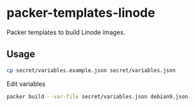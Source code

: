 # packer-templates-linode

Packer templates to build Linode images.

## Usage

```sh
cp secret/variables.example.json secret/variables.json
```

Edit variables

```sh
packer build --var-file secret/variables.json debian9.json
```
